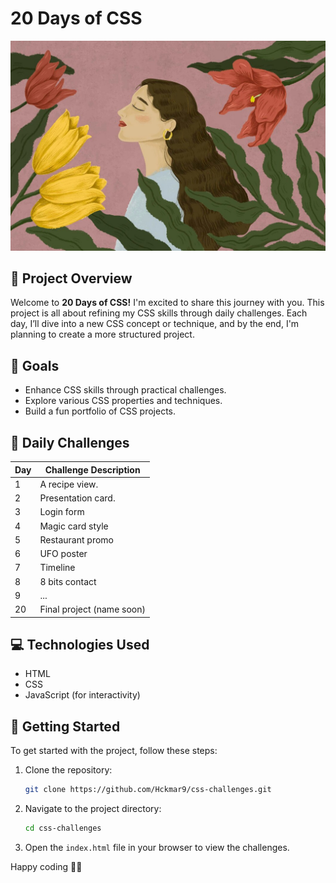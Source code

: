 # 20 Days of CSS

![20 days of CSS](/woman.jpg)

## 📅 Project Overview

Welcome to **20 Days of CSS!** I'm excited to share this journey with you. This project is all about refining my CSS skills through daily challenges. Each day, I’ll dive into a new CSS concept or technique, and by the end, I'm planning to create a more structured project.

## 🎯 Goals

- Enhance CSS skills through practical challenges.
- Explore various CSS properties and techniques.
- Build a fun portfolio of CSS projects.

## 📆 Daily Challenges

| Day | Challenge Description     |
| --- | ------------------------- |
| 1   | A recipe view.            |
| 2   | Presentation card.        |
| 3   | Login form                |
| 4   | Magic card style          |
| 5   | Restaurant promo          |
| 6   | UFO poster                |
| 7   | Timeline                  |
| 8   | 8 bits contact            |
| 9   | ...                       |
| 20  | Final project (name soon) |

## 💻 Technologies Used

- HTML
- CSS
- JavaScript (for interactivity)

## 🌟 Getting Started

To get started with the project, follow these steps:

1. Clone the repository:
   ```bash
   git clone https://github.com/Hckmar9/css-challenges.git
   ```
2. Navigate to the project directory:
   ```bash
   cd css-challenges
   ```
3. Open the `index.html` file in your browser to view the challenges.

Happy coding 🎨✨

